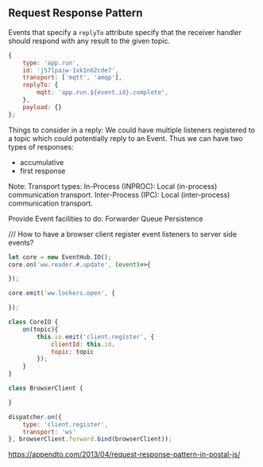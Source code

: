 ## Request Response Pattern

Events that specify a `replyTo` attribute specify that the receiver handler should respond with any result to the given topic.


```js
{
    type: 'app.run',
    id: 'j57lpaiw-1xk1n62cde7',
    transport: ['mqtt', 'amqp'],
    replyTo: {
        mqtt: 'app.run.${event.id}.complete',
    },
    payload: {}
};
```

Things to consider in a reply:
We could have multiple listeners registered to a topic which could potentially reply to an Event. Thus we can have two types of responses:
- accumulative
- first response



Note:
Transport types:
In-Process (INPROC): Local (in-process) communication transport.
Inter-Process (IPC): Local (inter-process) communication transport.


Provide Event facilities to do:
Forwarder
Queue
Persistence


/// How to have a browser client register event listeners to server side events?
```js
let core = new EventHub.IO();
core.on('ww.reader.#.update', (event)=>{

});

core.emit('ww.lockers.open', {

});

class CoreIO {
    on(topic){
        this.io.emit('client.register', {
            clientId: this.id,
            topic: topic
        });
    }
}
```

```js
class BrowserClient {

}

dispatcher.on({
    type: 'client.register',
    transport: 'ws'
}, browserClient.forward.bind(browserClient));
```

https://appendto.com/2013/04/request-response-pattern-in-postal-js/
